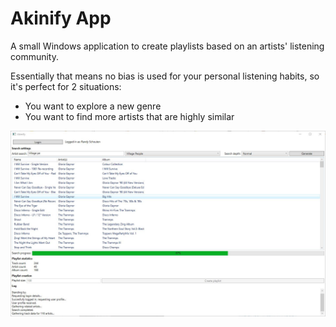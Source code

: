 # Akinify App
A small Windows application to create playlists based on an artists' listening community.

Essentially that means no bias is used for your personal listening habits, so it's perfect for 2 situations:
- You want to explore a new genre
- You want to find more artists that are highly similar

![Alt text](Images/Screenshot.JPG?raw=true "Screenshot")
